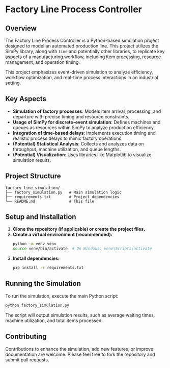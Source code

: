 # Factory Line Process Controller

## Overview

The Factory Line Process Controller is a Python-based simulation project designed to model an automated production line. This project utilizes the SimPy library, along with `time` and potentially other libraries, to replicate key aspects of a manufacturing workflow, including item processing, resource management, and operation timing.

This project emphasizes event-driven simulation to analyze efficiency, workflow optimization, and real-time process interactions in an industrial setting.

## Key Aspects

-   **Simulation of factory processes**: Models item arrival, processing, and departure with precise timing and resource constraints.
-   **Usage of SimPy for discrete-event simulation**: Defines machines and queues as resources within SimPy to analyze production efficiency.
-   **Integration of time-based delays**: Implements execution timing and realistic process delays to mimic factory operations.
-   **(Potential) Statistical Analysis**: Collects and analyzes data on throughput, machine utilization, and queue lengths.
-   **(Potential) Visualization**: Uses libraries like Matplotlib to visualize simulation results.

## Project Structure

```
factory_line_simulation/
├── factory_simulation.py   # Main simulation logic
├── requirements.txt        # Project dependencies
└── README.md               # This file
```

## Setup and Installation

1.  **Clone the repository (if applicable) or create the project files.**
2.  **Create a virtual environment (recommended):**
    ```bash
    python -m venv venv
    source venv/bin/activate  # On Windows: venv\Scripts\activate
    ```
3.  **Install dependencies:**
    ```bash
    pip install -r requirements.txt
    ```

## Running the Simulation

To run the simulation, execute the main Python script:

```bash
python factory_simulation.py
```

The script will output simulation results, such as average waiting times, machine utilization, and total items processed.

## Contributing

Contributions to enhance the simulation, add new features, or improve documentation are welcome. Please feel free to fork the repository and submit pull requests. 